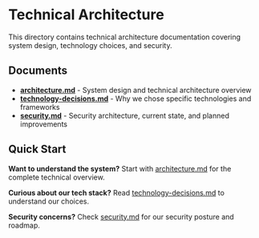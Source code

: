 # Technical Architecture

This directory contains technical architecture documentation covering system design, technology choices, and security.

## Documents

- **[architecture.md](./architecture.md)** - System design and technical architecture overview
- **[technology-decisions.md](./technology-decisions.md)** - Why we chose specific technologies and frameworks
- **[security.md](./security.md)** - Security architecture, current state, and planned improvements

## Quick Start

**Want to understand the system?** Start with [architecture.md](./architecture.md) for the complete technical overview.

**Curious about our tech stack?** Read [technology-decisions.md](./technology-decisions.md) to understand our choices.

**Security concerns?** Check [security.md](./security.md) for our security posture and roadmap.

